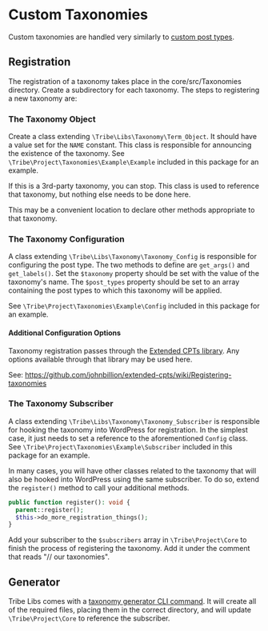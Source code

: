 # Custom Taxonomies

Custom taxonomies are handled very similarly to [custom post types](/docs/basics/post-types.md).

## Registration

The registration of a taxonomy takes place in the core/src/Taxonomies directory. Create a subdirectory
for each taxonomy. The steps to registering a new taxonomy are:

### The Taxonomy Object
Create a class extending `\Tribe\Libs\Taxonomy\Term_Object`. It should have a value set for the
`NAME` constant. This class is responsible for announcing the existence of the taxonomy. See
`\Tribe\Project\Taxonomies\Example\Example` included in this package for an example.

If this is a 3rd-party taxonomy, you can stop. This class is used to reference
that taxonomy, but nothing else needs to be done here.

This may be a convenient location to declare other methods appropriate to that taxonomy.

### The Taxonomy Configuration
A class extending `\Tribe\Libs\Taxonomy\Taxonomy_Config` is responsible for configuring
the post type. The two methods to define are `get_args()` and `get_labels()`. Set the
`$taxonomy` property should be set with the value of the taxonomy's name. The `$post_types`
property should be set to an array containing the post types to which this taxonomy will
be applied.
 
See `\Tribe\Project\Taxonomies\Example\Config` included in this package for an example.
   
#### Additional Configuration Options

Taxonomy registration passes through the [Extended CPTs library](https://github.com/johnbillion/extended-cpts).
Any options available through that library may be used here.

See: https://github.com/johnbillion/extended-cpts/wiki/Registering-taxonomies

### The Taxonomy Subscriber

A class extending `\Tribe\Libs\Taxonomy\Taxonomy_Subscriber` is responsible
for hooking the taxonomy into WordPress for registration. In the simplest case,
it just needs to set a reference to the aforementioned `Config` class. See
`\Tribe\Project\Taxonomies\Example\Subscriber` included in this package for an example.

In many cases, you will have other classes related to the taxonomy that will also
be hooked into WordPress using the same subscriber. To do so, extend the `register()`
method to call your additional methods.

```php
public function register(): void {
  parent::register();
  $this->do_more_registration_things();
}
```

Add your subscriber to the `$subscribers` array in `\Tribe\Project\Core` to finish the process
of registering the taxonomy. Add it under the comment that reads "// our taxonomies".

## Generator

Tribe Libs comes with a [taxonomy generator CLI command](https://github.com/moderntribe/tribe-libs/tree/master/src/Generators).
It will create all of the required files, placing them in the correct directory,
and will update `\Tribe\Project\Core` to reference the subscriber.
